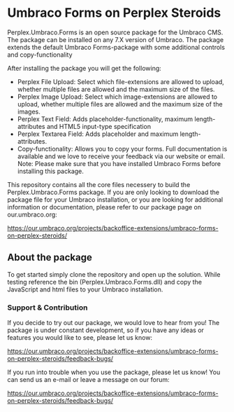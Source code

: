 # Umbraco Forms on Perplex Steroids

Perplex.Umbraco.Forms is an open source package for the Umbraco CMS. The package can be installed on any 7.X version of Umbraco. The package extends the default Umbraco Forms-package with some additional controls and copy-functionality

After installing the package you will get the following:
* Perplex File Upload: Select which file-extensions are allowed to upload, whether multiple files are allowed and the maximum size of the files.
* Perplex Image Upload: Select which image-extensions are allowed to upload, whether multiple files are allowed and the maximum size of the images.
* Perplex Text Field: Adds placeholder-functionality, maximum length-attributes and HTML5 input-type specification
* Perplex Textarea Field: Adds placeholder and maximum length-attributes.
* Copy-functionality: Allows you to copy your forms.
Full documentation is available and we love to receive your feedback via our website or email.
Note: Please make sure that you have installed Umbraco Forms before installing this package.

This repository contains all the core files necessery to build the Perplex.Umbraco.Forms package. If you are only looking to download the package file for your Umbraco installation, or you are looking for additional information or documentation, please refer to our package page on our.umbraco.org:

https://our.umbraco.org/projects/backoffice-extensions/umbraco-forms-on-perplex-steroids/

<h2>About the package</h2>
To get started simply clone the repository and open up the solution. While testing reference the bin (Perplex.Umbraco.Forms.dll) and copy the JavaScript and html files to your Umbraco installation.

<h3>Support & Contribution</h3>
If you decide to try out our package, we would love to hear from you! The package is under constant development, so if you have any ideas or features you would like to see, please let us know:

https://our.umbraco.org/projects/backoffice-extensions/umbraco-forms-on-perplex-steroids/feedback-bugs/

If you run into trouble when you use the package, please let us know! You can send us an e-mail or leave a message on our forum:

https://our.umbraco.org/projects/backoffice-extensions/umbraco-forms-on-perplex-steroids/feedback-bugs/

